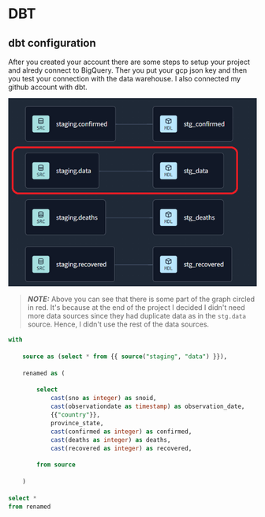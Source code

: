 # DBT

## dbt configuration

After you created your account there are some steps to setup your project and alredy connect to BigQuery. Ther you put your gcp json key and then you test your connection with the data warehouse. I also connected my github account with dbt.

![dbt-pipeline](./img/dbt_img.png)

> **_NOTE:_**  Above you can see that there is some part of the graph circled in red. It's because at the end of the project I decided I didn't need more data sources since they had duplicate data as in the `stg.data` source. Hence, I didn't use the rest of the data sources.

```sql
with

    source as (select * from {{ source("staging", "data") }}),

    renamed as (

        select
            cast(sno as integer) as snoid,
            cast(observationdate as timestamp) as observation_date,
            {{"country"}},
            province_state,
            cast(confirmed as integer) as confirmed,
            cast(deaths as integer) as deaths,
            cast(recovered as integer) as recovered,

        from source

    )

select *
from renamed
```